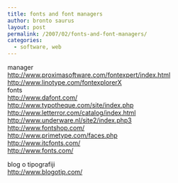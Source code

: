 ```yaml
---
title: fonts and font managers
author: bronto saurus
layout: post
permalink: /2007/02/fonts-and-font-managers/
categories:
  - software, web
---
```

manager  
<a href="http://www.proximasoftware.com/fontexpert/index.html" target="_blank" >http://www.proximasoftware.com/fontexpert/index.html</a>  
<a href="http://www.linotype.com/fontexplorerX" target="_blank" >http://www.linotype.com/fontexplorerX</a>  
fonts  
<a href="http://www.dafont.com/" target="_blank" >http://www.dafont.com/</a>  
<a href="http://www.typotheque.com/site/index.php" target="_blank" >http://www.typotheque.com/site/index.php</a>  
<a href="http://www.letterror.com/catalog/index.html" target="_blank" >http://www.letterror.com/catalog/index.html</a>  
<a href="http://www.underware.nl/site2/index.php3" target="_blank" >http://www.underware.nl/site2/index.php3</a>  
<a href="http://www.fontshop.com/" target="_blank" >http://www.fontshop.com/</a>  
<a href="http://www.primetype.com/faces.php" target="_blank" >http://www.primetype.com/faces.php</a>  
<a href="http://www.itcfonts.com/" target="_blank" >http://www.itcfonts.com/</a>  
<a href="http://www.fonts.com/" target="_blank" >http://www.fonts.com/</a>

blog o tipografiji  
<a href="http://www.blogotip.com/" target="_blank" >http://www.blogotip.com/</a>